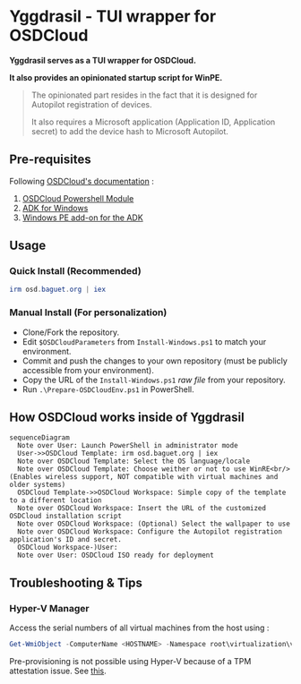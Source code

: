 # Yggdrasil - TUI wrapper for OSDCloud

**Yggdrasil serves as a TUI wrapper for OSDCloud.**

**It also provides an opinionated startup script for WinPE.** 

> The opinionated part resides in the fact that it is designed for Autopilot registration of devices.
> 
> It also requires a Microsoft application (Application ID, Application secret) to add the device hash to Microsoft Autopilot.

## Pre-requisites

Following [OSDCloud's documentation](https://www.osdcloud.com/osdcloud/setup) :
1. [OSDCloud Powershell Module](https://www.osdcloud.com/osdcloud/setup#osd-powershell-module)
2. [ADK for Windows](https://learn.microsoft.com/en-us/windows-hardware/get-started/adk-install)
3. [Windows PE add-on for the ADK](https://learn.microsoft.com/en-us/windows-hardware/get-started/adk-install)

## Usage

### Quick Install (Recommended)

```powershell
irm osd.baguet.org | iex
```

### Manual Install (For personalization)

- Clone/Fork the repository.
- Edit `$OSDCloudParameters` from `Install-Windows.ps1` to match your environment.
- Commit and push the changes to your own repository (must be publicly accessible from your environment).
- Copy the URL of the `Install-Windows.ps1` *raw file* from your repository.
- Run `.\Prepare-OSDCloudEnv.ps1` in PowerShell.

## How OSDCloud works inside of Yggdrasil

```mermaid
sequenceDiagram
  Note over User: Launch PowerShell in administrator mode
  User->>OSDCloud Template: irm osd.baguet.org | iex
  Note over OSDCloud Template: Select the OS language/locale
  Note over OSDCloud Template: Choose weither or not to use WinRE<br/>(Enables wireless support, NOT compatible with virtual machines and older systems)
  OSDCloud Template->>OSDCloud Workspace: Simple copy of the template to a different location
  Note over OSDCloud Workspace: Insert the URL of the customized OSDCloud installation script
  Note over OSDCloud Workspace: (Optional) Select the wallpaper to use
  Note over OSDCloud Workspace: Configure the Autopilot registration application's ID and secret.
  OSDCloud Workspace-)User: 
  Note over User: OSDCloud ISO ready for deployment
```

## Troubleshooting & Tips

### Hyper-V Manager

Access the serial numbers of all virtual machines from the host using :
```powershell
Get-WmiObject -ComputerName <HOSTNAME> -Namespace root\virtualization\v2 -class Msvm_VirtualSystemSettingData | Where-Object { $_.BIOSSerialNumber -ne $null } | select elementname, BIOSSerialNumber
```

Pre-provisioning is not possible using Hyper-V because of a TPM attestation issue. See [this](https://call4cloud.nl/2022/08/ready-for-attestation-a-true-underdog-story).
